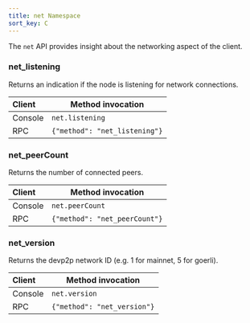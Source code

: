 ```yaml
---
title: net Namespace
sort_key: C
---
```


The `net` API provides insight about the networking aspect of the client.


### net_listening

Returns an indication if the node is listening for network connections.

| Client  | Method invocation             |
|:--------|-------------------------------|
| Console | `net.listening`               |
| RPC     | `{"method": "net_listening"}` |

### net_peerCount

Returns the number of connected peers.

| Client  | Method invocation             |
|:--------|-------------------------------|
| Console | `net.peerCount`               |
| RPC     | `{"method": "net_peerCount"}` |

### net_version

Returns the devp2p network ID (e.g. 1 for mainnet, 5 for goerli).

| Client  | Method invocation           |
|:--------|-----------------------------|
| Console | `net.version`               |
| RPC     | `{"method": "net_version"}` |
